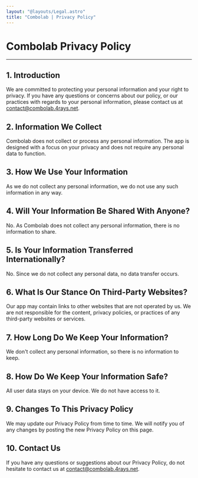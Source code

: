 ```yaml
---
layout: "@layouts/Legal.astro"
title: "Combolab | Privacy Policy"
---
```


# Combolab Privacy Policy

---

## 1. Introduction

We are committed to protecting your personal information and your right to privacy. If you have any questions or concerns about our policy, or our practices with regards to your personal information, please contact us at contact@combolab.4rays.net.

## 2. Information We Collect

Combolab does not collect or process any personal information. The app is designed with a focus on your privacy and does not require any personal data to function.

## 3. How We Use Your Information

As we do not collect any personal information, we do not use any such information in any way.

## 4. Will Your Information Be Shared With Anyone?

No. As Combolab does not collect any personal information, there is no information to share.

## 5. Is Your Information Transferred Internationally?

No. Since we do not collect any personal data, no data transfer occurs.

## 6. What Is Our Stance On Third-Party Websites?

Our app may contain links to other websites that are not operated by us. We are not responsible for the content, privacy policies, or practices of any third-party websites or services.

## 7. How Long Do We Keep Your Information?

We don't collect any personal information, so there is no information to keep.

## 8. How Do We Keep Your Information Safe?

All user data stays on your device. We do not have access to it.

## 9. Changes To This Privacy Policy

We may update our Privacy Policy from time to time. We will notify you of any changes by posting the new Privacy Policy on this page.

## 10. Contact Us

If you have any questions or suggestions about our Privacy Policy, do not hesitate to contact us at contact@combolab.4rays.net.
